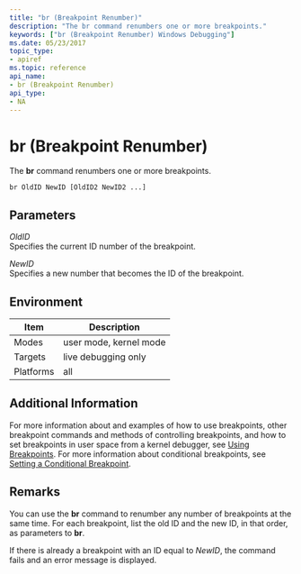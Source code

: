 ```yaml
---
title: "br (Breakpoint Renumber)"
description: "The br command renumbers one or more breakpoints."
keywords: ["br (Breakpoint Renumber) Windows Debugging"]
ms.date: 05/23/2017
topic_type:
- apiref
ms.topic: reference
api_name:
- br (Breakpoint Renumber)
api_type:
- NA
---
```


# br (Breakpoint Renumber)


The **br** command renumbers one or more breakpoints.

```dbgcmd
br OldID NewID [OldID2 NewID2 ...] 
```

## <span id="ddk_cmd_breakpoint_renumber_dbg"></span><span id="DDK_CMD_BREAKPOINT_RENUMBER_DBG"></span>Parameters


<span id="_______OldID______"></span><span id="_______oldid______"></span><span id="_______OLDID______"></span> *OldID*   
Specifies the current ID number of the breakpoint.

<span id="_______NewID______"></span><span id="_______newid______"></span><span id="_______NEWID______"></span> *NewID*   
Specifies a new number that becomes the ID of the breakpoint.

## Environment

|  Item       | Description               |
|-----------|------------------------|
| Modes     | user mode, kernel mode |
| Targets   | live debugging only    |
| Platforms | all                    |

 

## Additional Information

For more information about and examples of how to use breakpoints, other breakpoint commands and methods of controlling breakpoints, and how to set breakpoints in user space from a kernel debugger, see [Using Breakpoints](../debugger/using-breakpoints.md). For more information about conditional breakpoints, see [Setting a Conditional Breakpoint](../debugger/setting-a-conditional-breakpoint.md).

## Remarks

You can use the **br** command to renumber any number of breakpoints at the same time. For each breakpoint, list the old ID and the new ID, in that order, as parameters to **br**.

If there is already a breakpoint with an ID equal to *NewID*, the command fails and an error message is displayed.

